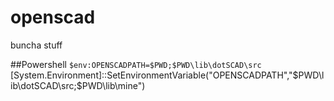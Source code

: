 # openscad
buncha stuff

##Powershell
`$env:OPENSCADPATH=$PWD;$PWD\lib\dotSCAD\src`
[System.Environment]::SetEnvironmentVariable("OPENSCADPATH","$PWD\lib\dotSCAD\src;$PWD\lib\mine")